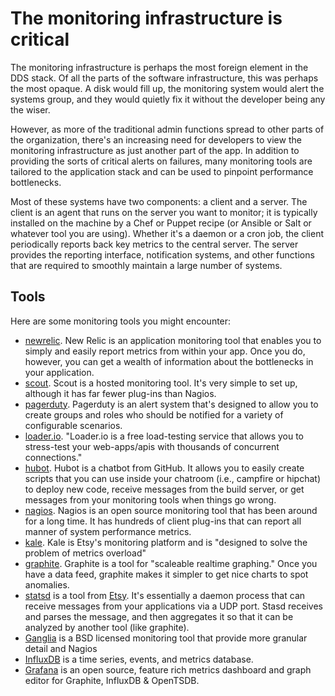 # The monitoring infrastructure is critical

<span class="drop fa fa-stethoscope fa-5x pull-left fa-border"></span>

The monitoring infrastructure is perhaps the most foreign element in the DDS stack. Of all the parts of the software infrastructure, this was perhaps the most opaque. A disk would fill up, the monitoring system would alert the systems group, and they would quietly fix it without the developer being any the wiser.


However, as more of the traditional admin functions spread to other parts of the organization, there's an increasing need for developers to view the monitoring infrastructure as just another part of the app. In addition to providing the sorts of critical alerts on failures, many monitoring tools are tailored to the application stack and can be used to pinpoint performance bottlenecks. 

Most of these systems have two components: a client and a server.  The client is an agent that runs on the server you want to monitor; it is typically installed on the machine by a Chef or Puppet recipe (or Ansible or Salt or whatever tool you are using).  Whether it's a daemon or a cron job, the client periodically reports back key metrics to the central server.  The server provides the reporting interface, notification systems, and other functions that are required to smoothly maintain a large number of systems.

## Tools

Here are some monitoring tools you might encounter:

* [newrelic](http://newrelic.com/).  New Relic is an application monitoring tool that enables you to simply and easily report metrics from within your app. Once you do, however, you can get a wealth of information about the bottlenecks in your application.
* [scout](https://scoutapp.com/).  Scout is a hosted monitoring tool. It's very simple to set up, although it has far fewer plug-ins than Nagios.
* [pagerduty](http://www.pagerduty.com/).  Pagerduty is an alert system that's designed to allow you to create groups and roles who should be notified for a variety of configurable scenarios.
* [loader.io](http://loader.io/). "Loader.io is a free load-testing service that allows you to stress-test your web-apps/apis with thousands of concurrent connections."
* [hubot](http://hubot.github.com/).  Hubot is a chatbot from GitHub. It allows you to easily create scripts that you can use inside your chatroom (i.e., campfire or hipchat) to deploy new code, receive messages from the build server, or get messages from your monitoring tools when things go wrong.
* [nagios](http://www.nagios.org/). Nagios is an open source monitoring tool that has been around for a long time. It has hundreds of client plug-ins that can report all manner of system performance metrics.
* [kale](http://codeascraft.com/2013/06/11/introducing-kale/).  Kale is Etsy's monitoring platform and is "designed to solve the problem of metrics overload"
* [graphite](http://graphite.wikidot.com/).  Graphite is a tool for "scaleable realtime graphing."  Once you have a data feed, graphite makes it simpler to get nice charts to spot anomalies.
* [statsd](https://github.com/etsy/statsd/) is a tool from [Etsy](http://codeascraft.com/2011/02/15/measure-anything-measure-everything/).  It's essentially a daemon process that can receive messages from your applications via a UDP port.  Stasd receives and parses the message, and then aggregates it so that it can be analyzed by another tool (like graphite).
* [Ganglia](http://ganglia.sourceforge.net/) is a BSD licensed monitoring tool that provide more granular detail and Nagios
* [InfluxDB](http://influxdb.com/) is a time series, events, and metrics database.
* [Grafana](http://grafana.org/) is an open source, feature rich metrics dashboard and graph editor for
Graphite, InfluxDB & OpenTSDB.